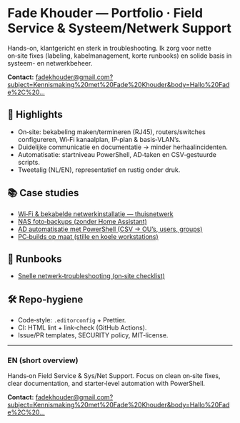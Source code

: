 # Fade Khouder — Portfolio · Field Service & Systeem/Netwerk Support

Hands-on, klantgericht en sterk in troubleshooting. Ik zorg voor nette on‑site fixes (labeling, kabelmanagement, korte runbooks) en solide basis in systeem- en netwerkbeheer.

**Contact:** [fadekhouder@gmail.com?subject=Kennismaking%20met%20Fade%20Khouder&body=Hallo%20Fade%2C%20...](mailto:fadekhouder@gmail.com?subject=Kennismaking%20met%20Fade%20Khouder&body=Hallo%20Fade%2C%20...)

## 🌟 Highlights
- On‑site: bekabeling maken/termineren (RJ45), routers/switches configureren, Wi‑Fi kanaalplan, IP‑plan & basis‑VLAN’s.
- Duidelijke communicatie en documentatie → minder herhaalincidenten.
- Automatisatie: startniveau PowerShell, AD‑taken en CSV‑gestuurde scripts.
- Tweetalig (NL/EN), representatief en rustig onder druk.

## 📚 Case studies
- [Wi‑Fi & bekabelde netwerkinstallatie — thuisnetwerk](docs/case-studies/case-home-networking.md)
- [NAS foto‑backups (zonder Home Assistant)](docs/case-studies/case-photo-backups.md)
- [AD automatisatie met PowerShell (CSV → OU’s, users, groups)](docs/case-studies/case-ad-powershell-automation.md)
- [PC‑builds op maat (stille en koele workstations)](docs/case-studies/case-pc-builds.md)

## 🧰 Runbooks
- [Snelle netwerk‑troubleshooting (on‑site checklist)](docs/runbooks/network-troubleshooting-checklist.md)

## 🛠️ Repo‑hygiene
- Code‑style: `.editorconfig` + Prettier.
- CI: HTML lint + link‑check (GitHub Actions).
- Issue/PR templates, SECURITY policy, MIT‑license.

---

### EN (short overview)
Hands‑on Field Service & Sys/Net Support. Focus on clean on‑site fixes, clear documentation, and starter‑level automation with PowerShell.

**Contact:** [fadekhouder@gmail.com?subject=Kennismaking%20met%20Fade%20Khouder&body=Hallo%20Fade%2C%20...](mailto:fadekhouder@gmail.com?subject=Kennismaking%20met%20Fade%20Khouder&body=Hallo%20Fade%2C%20...)
